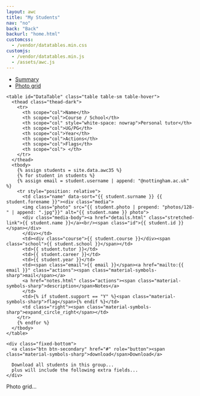 ```yaml
---
layout: awc
title: "My Students"
nav: "no"
back: "Back"
backurl: "home.html"
customcss:
  - /vendor/datatables.min.css
customjs:
  - /vendor/datatables.min.js
  - /assets/awc.js
---
```


<ul class="nav nav-tabs" id="myTab" role="tablist">
  <li class="nav-item">
    <a class="nav-link active" id="home-tab" data-toggle="tab" href="#summary" role="tab" aria-controls="summary" aria-selected="true">Summary</a>
  </li>
  <li class="nav-item">
    <a class="nav-link" id="photos-tab" data-toggle="tab" href="#photos" role="tab" aria-controls="photos" aria-selected="false">Photo grid</a>
  </li>
</ul>
<div class="tab-content" id="myTabContent">
  <div class="tab-pane fade show active" id="summary" role="tabpanel" aria-labelledby="summary-tab">

    <table id="DataTable" class="table table-sm table-hover">
      <thead class="thead-dark">
        <tr>
          <th scope="col">Name</th>
          <th scope="col">Course / School</th>
          <th scope="col" style="white-space: nowrap">Personal tutor</th>
          <th scope="col">UG/PG</th>
          <th scope="col">Year</th>
          <th scope="col">Actions</th>
          <th scope="col">Flags</th>
          <th scope="col"> </th>
        </tr>
      </thead>
      <tbody>
        {% assign students = site.data.awc35 %}
        {% for student in students %}
        {% assign email = student.username | append: "@nottingham.ac.uk" %}
        <tr style="position: relative">
          <td class="name" data-sort="{{ student.surname }} {{ student.forename }}"><div class="media">
          <img class="photo" src="{{ student.photo | prepend: "photos/128-" | append: ".jpg"}}" alt="{{ student.name }} photo">
          <div class="media-body"><a href="details.html" class="stretched-link">{{ student.name }}</a><br/><span class="id">{{ student.id }}</span></div>
          </div></td>
          <td><div class="course">{{ student.course }}</div><span class="school">{{ student.school }}</span></td>
          <td>{{ student.tutor }}</td>
          <td>{{ student.career }}</td>
          <td>{{ student.year }}</td>
          <td><span class="email">{{ email }}</span><a href="mailto:{{ email }}" class="actions"><span class="material-symbols-sharp">mail</span></a>
          <a href="notes.html" class="actions"><span class="material-symbols-sharp">description</span>Notes</a>
          </td>
          <td>{% if student.support == "Y" %}<span class="material-symbols-sharp">flag</span>{% endif %}</td>
          <td class="right"><span class="material-symbols-sharp">expand_circle_right</span></td>
        </tr>
        {% endfor %}
      </tbody>
    </table>

    <div class="fixed-bottom">
      <a class="btn btn-secondary" href="#" role="button"><span class="material-symbols-sharp">download</span>Download</a>

      Download all students in this group...
      plus will include the following extra fields...
    </div>


  </div>
  <div class="tab-pane fade" id="photos" role="tabpanel" aria-labelledby="photos-tab">

  Photo grid...

  </div>
</div>

